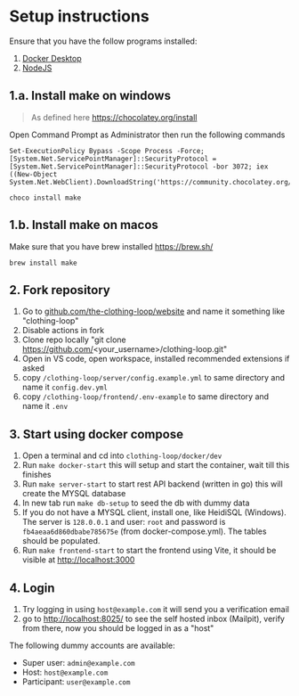 # Setup instructions

Ensure that you have the follow programs installed:

1. [Docker Desktop](https://www.docker.com/products/docker-desktop/)
2. [NodeJS](https://nodejs.org/en)

## 1.a. Install make on windows

> As defined here https://chocolatey.org/install

Open Command Prompt as Administrator then run the following commands

```
Set-ExecutionPolicy Bypass -Scope Process -Force; [System.Net.ServicePointManager]::SecurityProtocol = [System.Net.ServicePointManager]::SecurityProtocol -bor 3072; iex ((New-Object System.Net.WebClient).DownloadString('https://community.chocolatey.org/install.ps1'))

choco install make
```

## 1.b. Install make on macos

Make sure that you have brew installed https://brew.sh/

```
brew install make
```

## 2. Fork repository

1. Go to [github.com/the-clothing-loop/website](https://github.com/the-clothing-loop/website) and name it something like "clothing-loop"
2. Disable actions in fork
3. Clone repo locally "git clone https://github.com/<your_username>/clothing-loop.git"
4. Open in VS code, open workspace, installed recommended extensions if asked
5. copy `/clothing-loop/server/config.example.yml` to same directory and name it `config.dev.yml`
6. copy `/clothing-loop/frontend/.env-example` to same directory and name it `.env`

## 3. Start using docker compose

1. Open a terminal and cd into `clothing-loop/docker/dev`
2. Run `make docker-start` this will setup and start the container, wait till this finishes
3. Run `make server-start` to start rest API backend (written in go) this will create the MYSQL database
4. In new tab run `make db-setup` to seed the db with dummy data
5. If you do not have a MYSQL client, install one, like HeidiSQL (Windows).
   The server is `128.0.0.1` and user: `root` and password is `fb4aeaa6d860dbabe785675e` (from docker-compose.yml). The tables should be populated.
6. Run `make frontend-start` to start the frontend using Vite, it should be visible at <http://localhost:3000>

## 4. Login

1. Try logging in using `host@example.com` it will send you a verification email
2. go to <http://localhost:8025/> to see the self hosted inbox (Mailpit), verify from there, now you should be logged in as a "host"

The following dummy accounts are available:

- Super user: `admin@example.com`
- Host: `host@example.com`
- Participant: `user@example.com`
